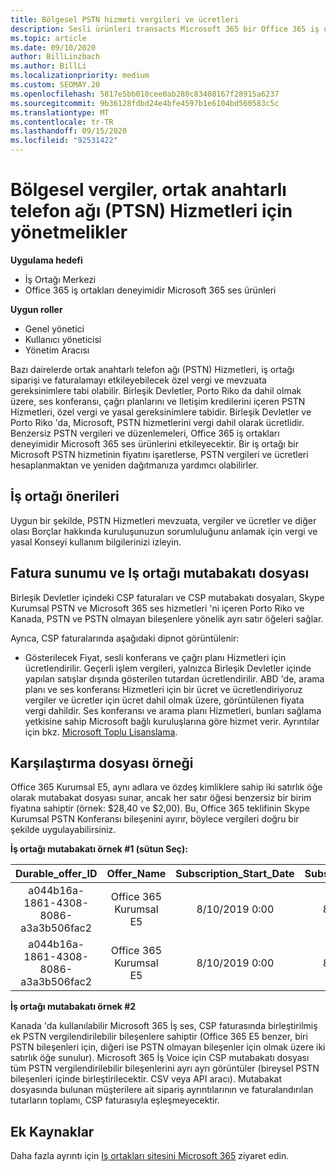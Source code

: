 ```yaml
---
title: Bölgesel PSTN hizmeti vergileri ve ücretleri
description: Sesli ürünleri transacts Microsoft 365 bir Office 365 iş ortağı olarak, PSTN Hizmetleri için bölgesel vergiler, ücretler veya yasal gereksinimlere tabi olabilirsiniz.
ms.topic: article
ms.date: 09/10/2020
author: BillLinzbach
ms.author: BillLi
ms.localizationpriority: medium
ms.custom: SEOMAY.20
ms.openlocfilehash: 5817e5bb010cee0ab280c83408167f28915a6237
ms.sourcegitcommit: 9b36128fdbd24e4bfe4597b1e6104bd560583c5c
ms.translationtype: MT
ms.contentlocale: tr-TR
ms.lasthandoff: 09/15/2020
ms.locfileid: "92531422"
---
```

# <a name="regional-taxes-regulations-for-public-switched-telephone-network-ptsn-services"></a>Bölgesel vergiler, ortak anahtarlı telefon ağı (PTSN) Hizmetleri için yönetmelikler

**Uygulama hedefi**

- İş Ortağı Merkezi
- Office 365 iş ortakları deneyimidir Microsoft 365 ses ürünleri

**Uygun roller**
-    Genel yönetici
-    Kullanıcı yöneticisi
-    Yönetim Aracısı

Bazı dairelerde ortak anahtarlı telefon ağı (PSTN) Hizmetleri, iş ortağı siparişi ve faturalamayı etkileyebilecek özel vergi ve mevzuata gereksinimlere tabi olabilir. Birleşik Devletler, Porto Riko da dahil olmak üzere, ses konferansı, çağrı planlarını ve Iletişim kredilerini içeren PSTN Hizmetleri, özel vergi ve yasal gereksinimlere tabidir. Birleşik Devletler ve Porto Riko 'da, Microsoft, PSTN hizmetlerini vergi dahil olarak ücretlidir.  Benzersiz PSTN vergileri ve düzenlemeleri, Office 365 iş ortakları deneyimidir Microsoft 365 ses ürünlerini etkileyecektir.  Bir iş ortağı bir Microsoft PSTN hizmetinin fiyatını işaretlerse, PSTN vergileri ve ücretleri hesaplanmaktan ve yeniden dağıtmanıza yardımcı olabilirler.

## <a name="partner-recommendations"></a>İş ortağı önerileri

Uygun bir şekilde, PSTN Hizmetleri mevzuata, vergiler ve ücretler ve diğer olası Borçlar hakkında kuruluşunuzun sorumluluğunu anlamak için vergi ve yasal Konseyi kullanım bilgilerinizi izleyin.

## <a name="invoice-presentation-and-partner-reconciliation-file"></a>Fatura sunumu ve Iş ortağı mutabakatı dosyası

Birleşik Devletler içindeki CSP faturaları ve CSP mutabakatı dosyaları, Skype Kurumsal PSTN ve Microsoft 365 ses hizmetleri 'ni içeren Porto Riko ve Kanada, PSTN ve PSTN olmayan bileşenlere yönelik ayrı satır öğeleri sağlar.

Ayrıca, CSP faturalarında aşağıdaki dipnot görüntülenir:

* Gösterilecek Fiyat, sesli konferans ve çağrı planı Hizmetleri için ücretlendirilir.  Geçerli işlem vergileri, yalnızca Birleşik Devletler içinde yapılan satışlar dışında gösterilen tutardan ücretlendirilir.  ABD 'de, arama planı ve ses konferansı Hizmetleri için bir ücret ve ücretlendiriyoruz vergiler ve ücretler için ücret dahil olmak üzere, görüntülenen fiyata vergi dahildir.  Ses konferansı ve arama planı Hizmetleri, bunları sağlama yetkisine sahip Microsoft bağlı kuruluşlarına göre hizmet verir.  Ayrıntılar için bkz. [Microsoft Toplu Lisanslama](https://go.microsoft.com/fwlink/?LinkId=690247).

## <a name="reconciliation-file-example"></a>Karşılaştırma dosyası örneği

Office 365 Kurumsal E5, aynı adlara ve özdeş kimliklere sahip iki satırlık öğe olarak mutabakat dosyası sunar, ancak her satır öğesi benzersiz bir birim fiyatına sahiptir (örnek: $28,40 ve $2,00). Bu, Office 365 teklifinin Skype Kurumsal PSTN Konferansı bileşenini ayırır, böylece vergileri doğru bir şekilde uygulayabilirsiniz.

**İş ortağı mutabakatı örnek #1 (sütun Seç):**

|**Durable_offer_ID**|**Offer_Name**|**Subscription_Start_Date**|**Subscription_End_Date**|**Charge_Start_Date**|**Charge_End_Date**|**Charge_Type**|**Unit_Price**|
|:----:|:----:|:----:|:----:|:----:|:----:|:----:|:----:|
|a044b16a-1861-4308-8086-a3a3b506fac2   |Office 365 Kurumsal E5   |8/10/2019 0:00   |8/11/2019 0:00   |8/11/2019 0:00|9/10/2019 0:00   |Bisiklet ücreti   |28,40   |
|a044b16a-1861-4308-8086-a3a3b506fac2   |Office 365 Kurumsal E5   |8/10/2019 0:00   |8/11/2019 0:00   |8/11/2019 0:00   |9/10/2019 0:00   |Bisiklet ücreti   |2,00   |

**İş ortağı mutabakatı örnek #2**

Kanada 'da kullanılabilir Microsoft 365 İş ses, CSP faturasında birleştirilmiş ek PSTN vergilendirilebilir bileşenlere sahiptir (Office 365 E5 benzer, biri PSTN bileşenleri için, diğeri ise PSTN olmayan bileşenler için olmak üzere iki satırlık öğe sunulur).  Microsoft 365 İş Voice için CSP mutabakatı dosyası tüm PSTN vergilendirilebilir bileşenlerini ayrı ayrı görüntüler (bireysel PSTN bileşenleri içinde birleştirilecektir. CSV veya API aracı).  Mutabakat dosyasında bulunan müşterilere ait sipariş ayrıntılarının ve faturalandırılan tutarların toplamı, CSP faturasıyla eşleşmeyecektir.

## <a name="additional-resources"></a>Ek Kaynaklar
Daha fazla ayrıntı için [Iş ortakları sitesini Microsoft 365](https://www.microsoft.com/microsoft-365/partners/) ziyaret edin.

